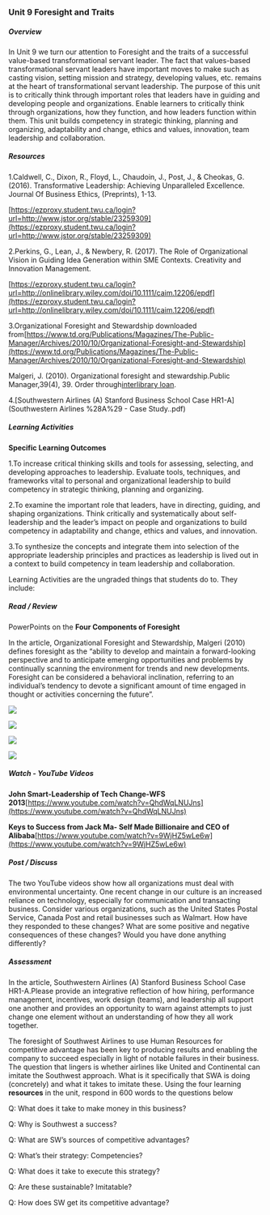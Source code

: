 ### **Unit 9 Foresight and Traits**

##### **Overview**

In Unit 9 we turn our attention to Foresight and the traits of a successful value-based transformational servant leader. The fact that values-based transformational servant leaders have important moves to make such as casting vision, setting mission and strategy, developing values, etc. remains at the heart of transformational servant leadership. The purpose of this unit is to critically think through important roles that leaders have in guiding and developing people and organizations. Enable learners to critically think through organizations, how they function, and how leaders function within them. This unit builds competency in strategic thinking, planning and organizing, adaptability and change, ethics and values, innovation, team leadership and collaboration.

##### **Resources**

1.Caldwell, C., Dixon, R., Floyd, L., Chaudoin, J., Post, J., & Cheokas, G. \(2016\). Transformative Leadership: Achieving Unparalleled Excellence. Journal Of Business Ethics, \(Preprints\), 1-13.

[https://ezproxy.student.twu.ca/login?url=http://www.jstor.org/stable/23259309](https://ezproxy.student.twu.ca/login?url=http://www.jstor.org/stable/23259309)

2.Perkins, G., Lean, J., & Newbery, R. \(2017\). The Role of Organizational Vision in Guiding Idea Generation within SME Contexts. Creativity and Innovation Management.

[https://ezproxy.student.twu.ca/login?url=http://onlinelibrary.wiley.com/doi/10.1111/caim.12206/epdf](https://ezproxy.student.twu.ca/login?url=http://onlinelibrary.wiley.com/doi/10.1111/caim.12206/epdf)

3.Organizational Foresight and Stewardship downloaded from[https://www.td.org/Publications/Magazines/The-Public-Manager/Archives/2010/10/Organizational-Foresight-and-Stewardship](https://www.td.org/Publications/Magazines/The-Public-Manager/Archives/2010/10/Organizational-Foresight-and-Stewardship)

Malgeri, J. \(2010\). Organizational foresight and stewardship.Public Manager,39\(4\), 39. Order through[interlibrary loan](http://www8.twu.ca/library/libreq.htm).

4.[Southwestern Airlines \(A\) Stanford Business School Case HR1-A](Southwestern Airlines %28A%29 - Case Study..pdf)

##### **Learning Activities**

**Specific Learning Outcomes**

1.To increase critical thinking skills and tools for assessing, selecting, and developing approaches to leadership. Evaluate tools, techniques, and frameworks vital to personal and organizational leadership to build competency in strategic thinking, planning and organizing.

2.To examine the important role that leaders, have in directing, guiding, and shaping organizations. Think critically and systematically about self-leadership and the leader’s impact on people and organizations to build competency in adaptability and change, ethics and values, and innovation.

3.To synthesize the concepts and integrate them into selection of the appropriate leadership principles and practices as leadership is lived out in a context to build competency in team leadership and collaboration.

Learning Activities are the ungraded things that students do to. They include:

##### **Read / Review**

PowerPoints on the **Four Components of Foresight**

In the article, Organizational Foresight and Stewardship, Malgeri \(2010\) defines foresight as the “ability to develop and maintain a forward-looking perspective and to anticipate emerging opportunities and problems by continually scanning the environment for trends and new developments. Foresight can be considered a behavioral inclination, referring to an individual’s tendency to devote a significant amount of time engaged in thought or activities concerning the future”.

![](/import.png)

![](/assets-1/import.png)

![](/assets-2/import.png)

![](/assets-3/import.png)

##### **Watch - YouTube Videos**

**John Smart-Leadership of Tech Change-WFS 2013**[https://www.youtube.com/watch?v=QhdWqLNUJns](https://www.youtube.com/watch?v=QhdWqLNUJns)

**Keys to Success from Jack Ma- Self Made Billionaire and CEO of Alibaba**[https://www.youtube.com/watch?v=9WjHZ5wLe6w](https://www.youtube.com/watch?v=9WjHZ5wLe6w)

##### **Post / Discuss**

The two YouTube videos show how all organizations must deal with environmental uncertainty. One recent change in our culture is an increased reliance on technology, especially for communication and transacting business. Consider various organizations, such as the United States Postal Service, Canada Post and retail businesses such as Walmart. How have they responded to these changes? What are some positive and negative consequences of these changes? Would you have done anything differently?

##### **Assessment**

In the article, Southwestern Airlines \(A\) Stanford Business School Case HR1-A.Please provide an integrative reflection of how hiring, performance management, incentives, work design \(teams\), and leadership all support one another and provides an opportunity to warn against attempts to just change one element without an understanding of how they all work together.

The foresight of Southwest Airlines to use Human Resources for competitive advantage has been key to producing results and enabling the company to succeed especially in light of notable failures in their business. The question that lingers is whether airlines like United and Continental can imitate the Southwest approach. What is it specifically that SWA is doing \(concretely\) and what it takes to imitate these. Using the four learning **resources** in the unit, respond in 600 words to the questions below

Q: What does it take to make money in this business?

Q: Why is Southwest a success?

Q: What are SW’s sources of competitive advantages?

Q: What’s their strategy: Competencies?

Q: What does it take to execute this strategy?

Q: Are these sustainable? Imitatable?

Q: How does SW get its competitive advantage?

